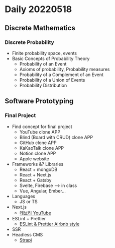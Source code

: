 Daily 20220518
===

## Discrete Mathematics
### Discrete Probability
- Finite probability space, events
- Basic Concepts of Probability Theory
  - Probability of an Event
  - Axioms of probability, Probability measures
  - Probability of a Complement of an Event
  - Probability of a Union of Events
  - Probability Distribution

## Software Prototyping
### Final Project
- Find concept for final project
  - YouTube clone APP
  - Blind (Board with CRUD) clone APP
  - GitHub clone APP
  - KaKaoTalk clone APP
  - Notion clone APP
  - Apple website
- Frameworks &? Libraries
  - React + mongoDB
  - React + Next.js
  - React + Gatsby
  - Svelte, Firebase --> in class
  - Vue, Angular, Ember...
- Languages
  - JS or TS
- Next.js
  - [데브리 YouTube](https://www.youtube.com/watch?v=pdWQvfQBSGg&ab_channel=%EB%8D%B0%EB%B8%8C%EB%A6%AC)
- ESLint + Prettier
  - [ESLint & Prettier Airbnb style](https://velog.io/@jiseong/React-ESLint-Prettier-%EC%84%A4%EC%A0%95-airbnb-style-%EC%A0%81%EC%9A%A9)
- SSR
- Headless CMS
  - [Strapi](https://www.youtube.com/watch?v=GOVr0GQN_Vk&ab_channel=%EA%B0%9C%EB%B0%9C%ED%95%98%EB%8A%94%EC%A0%95%EB%8C%80%EB%A6%AC)